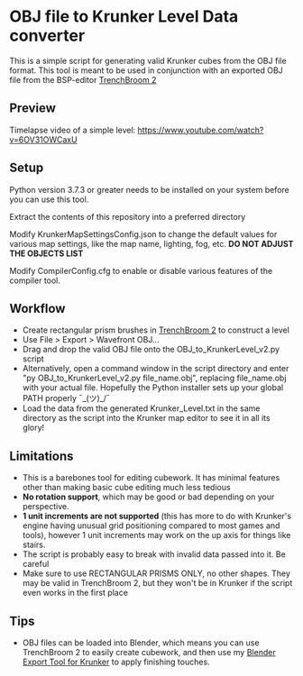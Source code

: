 # OBJ file to Krunker Level Data converter
This is a simple script for generating valid Krunker cubes from the OBJ file format. This tool is meant to be used in conjunction with an exported OBJ file from the BSP-editor [TrenchBroom 2](https://github.com/kduske/TrenchBroom)

## Preview
Timelapse video of a simple level: https://www.youtube.com/watch?v=6OV31OWCaxU

## Setup
Python version 3.7.3 or greater needs to be installed on your system before you can use this tool.

Extract the contents of this repository into a preferred directory

Modify KrunkerMapSettingsConfig.json to change the default values for various map settings, like the map name, lighting, fog, etc. **DO NOT ADJUST THE OBJECTS LIST**

Modify CompilerConfig.cfg to enable or disable various features of the compiler tool.

## Workflow
* Create rectangular prism brushes in [TrenchBroom 2](https://github.com/kduske/TrenchBroom) to construct a level
* Use File > Export > Wavefront OBJ...
* Drag and drop the valid OBJ file onto the OBJ_to_KrunkerLevel_v2.py script
* Alternatively, open a command window in the script directory and enter "py OBJ_to_KrunkerLevel_v2.py file_name.obj", replacing file_name.obj with your actual file. Hopefully the Python installer sets up your global PATH properly ¯\_(ツ)_/¯
* Load the data from the generated Krunker_Level.txt in the same directory as the script into the Krunker map editor to see it in all its glory!

## Limitations
* This is a barebones tool for editing cubework. It has minimal features other than making basic cube editing much less tedious
* **No rotation support**, which may be good or bad depending on your perspective.
* **1 unit increments are not supported** (this has more to do with Krunker's engine having unusual grid positioning compared to most games and tools), however 1 unit increments may work on the up axis for things like stairs.
* The script is probably easy to break with invalid data passed into it. Be careful
* Make sure to use RECTANGULAR PRISMS ONLY, no other shapes. They may be valid in TrenchBroom 2, but they won't be in Krunker if the script even works in the first place

## Tips
* OBJ files can be loaded into Blender, which means you can use TrenchBroom 2 to easily create cubework, and then use my [Blender Export Tool for Krunker](https://github.com/ZanaDev/Krunker-Blender-Exporter) to apply finishing touches.
